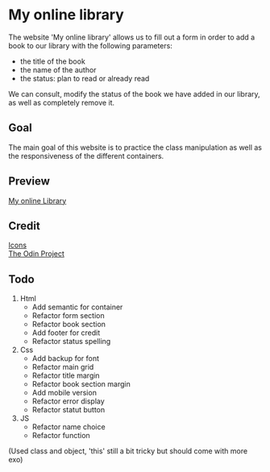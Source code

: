 # My online library
The website 'My online library' allows us to fill out a form in order to add a book to our library with the following parameters:
* the title of the book
* the name of the author
* the status: plan to read or already read

We can consult, modify the status of the book we have added in our library, as well as completely remove it.
## Goal
The main goal of this website is to practice the class manipulation as well as the responsiveness of the different containers.

## Preview
[My online Library](https://haveadream1.github.io/library/)

## Credit
[Icons]()  
[The Odin Project](https://www.theodinproject.com/)

## Todo
1. Html
   * Add semantic for container
   * Refactor form section
   * Refactor book section
   * Add footer for credit
   * Refactor status spelling
2. Css
   * Add backup for font
   * Refactor main grid
   * Refactor title margin
   * Refactor book section margin
   * Add mobile version
   * Refactor error display
   * Refactor statut button
3. JS
   * Refactor name choice
   * Refactor function
 
(Used class and object, 'this' still a bit tricky but should come with more exo)
